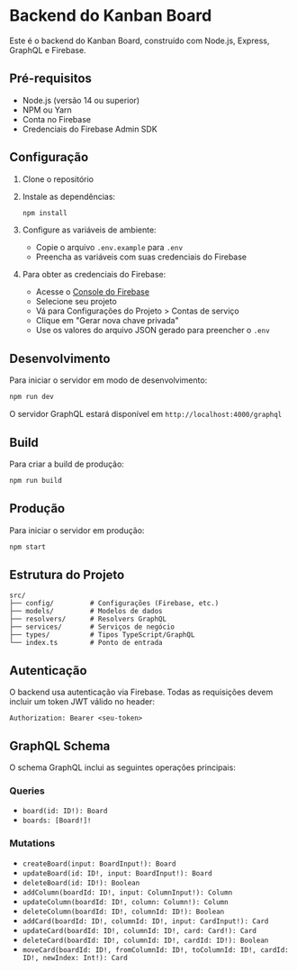 # Backend do Kanban Board

Este é o backend do Kanban Board, construído com Node.js, Express, GraphQL e Firebase.

## Pré-requisitos

- Node.js (versão 14 ou superior)
- NPM ou Yarn
- Conta no Firebase
- Credenciais do Firebase Admin SDK

## Configuração

1. Clone o repositório
2. Instale as dependências:
   ```bash
   npm install
   ```

3. Configure as variáveis de ambiente:
   - Copie o arquivo `.env.example` para `.env`
   - Preencha as variáveis com suas credenciais do Firebase

4. Para obter as credenciais do Firebase:
   - Acesse o [Console do Firebase](https://console.firebase.google.com)
   - Selecione seu projeto
   - Vá para Configurações do Projeto > Contas de serviço
   - Clique em "Gerar nova chave privada"
   - Use os valores do arquivo JSON gerado para preencher o `.env`

## Desenvolvimento

Para iniciar o servidor em modo de desenvolvimento:

```bash
npm run dev
```

O servidor GraphQL estará disponível em `http://localhost:4000/graphql`

## Build

Para criar a build de produção:

```bash
npm run build
```

## Produção

Para iniciar o servidor em produção:

```bash
npm start
```

## Estrutura do Projeto

```
src/
├── config/         # Configurações (Firebase, etc.)
├── models/         # Modelos de dados
├── resolvers/      # Resolvers GraphQL
├── services/       # Serviços de negócio
├── types/          # Tipos TypeScript/GraphQL
└── index.ts        # Ponto de entrada
```

## Autenticação

O backend usa autenticação via Firebase. Todas as requisições devem incluir um token JWT válido no header:

```
Authorization: Bearer <seu-token>
```

## GraphQL Schema

O schema GraphQL inclui as seguintes operações principais:

### Queries
- `board(id: ID!): Board`
- `boards: [Board!]!`

### Mutations
- `createBoard(input: BoardInput!): Board`
- `updateBoard(id: ID!, input: BoardInput!): Board`
- `deleteBoard(id: ID!): Boolean`
- `addColumn(boardId: ID!, input: ColumnInput!): Column`
- `updateColumn(boardId: ID!, column: Column!): Column`
- `deleteColumn(boardId: ID!, columnId: ID!): Boolean`
- `addCard(boardId: ID!, columnId: ID!, input: CardInput!): Card`
- `updateCard(boardId: ID!, columnId: ID!, card: Card!): Card`
- `deleteCard(boardId: ID!, columnId: ID!, cardId: ID!): Boolean`
- `moveCard(boardId: ID!, fromColumnId: ID!, toColumnId: ID!, cardId: ID!, newIndex: Int!): Card` 